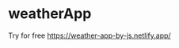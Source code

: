 # weatherApp
Try for free <a href="https://weather-app-by-js.netlify.app/" target="_blank">https://weather-app-by-js.netlify.app/</a>
